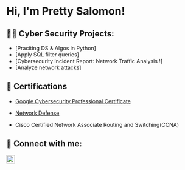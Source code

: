 <h1>Hi, I'm Pretty Salomon! 
  
<h2>👨‍💻 Cyber Security Projects:</h2>

  - [Praciting DS & Algos in Python]
  - [Apply SQL filter queries]
  - [Cybersecurity Incident Report: Network Traffic Analysis !]
  - [Analyze network attacks]

<h2> 📄 Certifications </h2>

- [Google Cybersecurity Professional Certificate](https://www.coursera.org/account/accomplishments/specialization/1JUY1VNB7RS7)

- [Network Defense](https://www.credly.com/badges/93afa4ff-861d-4fa3-8cb1-bf2a7fd0a823/linked_in_profile)

- Cisco Certified Network Associate Routing and Switching(CCNA)

  


<h2> 🤳 Connect with me:</h2>

[<img align="left" alt="PrettySalomon | LinkedIn" width="22px" src="https://cdn.jsdelivr.net/npm/simple-icons@v3/icons/linkedin.svg" />][linkedin]

[linkedin]: https://www.linkedin.com/in/lamosalomon/



<!--
**joshmadakor1/joshmadakor1** is a ✨ _special_ ✨ repository because its `README.md` (this file) appears on your GitHub profile.

Here are some ideas to get you started:

- 🔭 I’m currently working on ...
- 🌱 I’m currently learning ...
- 👯 I’m looking to collaborate on ...
- 🤔 I’m looking for help with ...
- 💬 Ask me about ...
- 📫 How to reach me: ...
- 😄 Pronouns: ...
- ⚡ Fun fact: ...
-->
